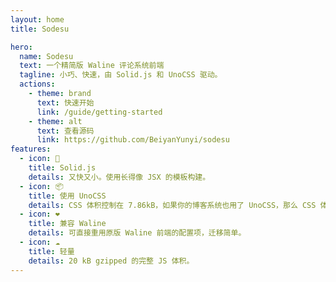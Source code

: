 ```yaml
---
layout: home
title: Sodesu

hero:
  name: Sodesu
  text: 一个精简版 Waline 评论系统前端
  tagline: 小巧、快速，由 Solid.js 和 UnoCSS 驱动。
  actions:
    - theme: brand
      text: 快速开始
      link: /guide/getting-started
    - theme: alt
      text: 查看源码
      link: https://github.com/BeiyanYunyi/sodesu
features:
  - icon: 🚀
    title: Solid.js
    details: 又快又小。使用长得像 JSX 的模板构建。
  - icon: 📦
    title: 使用 UnoCSS
    details: CSS 体积控制在 7.86kB，如果你的博客系统也用了 UnoCSS，那么 CSS 体积不会简单相加。
  - icon: ❤
    title: 兼容 Waline
    details: 可直接重用原版 Waline 前端的配置项，迁移简单。
  - icon: ☁️
    title: 轻量
    details: 20 kB gzipped 的完整 JS 体积。
---
```

